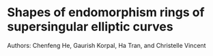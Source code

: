 # Shapes of endomorphism rings of supersingular elliptic curves

Authors: Chenfeng He, Gaurish Korpal, Ha Tran, and Christelle Vincent
